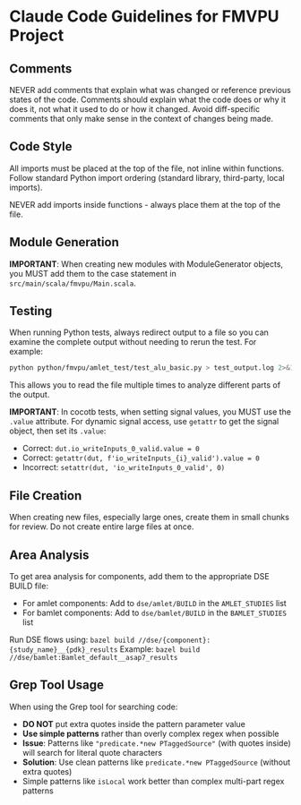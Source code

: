 # Claude Code Guidelines for FMVPU Project

## Comments
NEVER add comments that explain what was changed or reference previous states of the code. Comments should explain what the code does or why it does it, not what it used to do or how it changed. Avoid diff-specific comments that only make sense in the context of changes being made.

## Code Style
All imports must be placed at the top of the file, not inline within functions. Follow standard Python import ordering (standard library, third-party, local imports).

NEVER add imports inside functions - always place them at the top of the file.

## Module Generation
**IMPORTANT**: When creating new modules with ModuleGenerator objects, you MUST add them to the case statement in `src/main/scala/fmvpu/Main.scala`.

## Testing
When running Python tests, always redirect output to a file so you can examine the complete output without needing to rerun the test. For example:
```bash
python python/fmvpu/amlet_test/test_alu_basic.py > test_output.log 2>&1
```
This allows you to read the file multiple times to analyze different parts of the output.

**IMPORTANT**: In cocotb tests, when setting signal values, you MUST use the `.value` attribute. For dynamic signal access, use `getattr` to get the signal object, then set its `.value`:
- Correct: `dut.io_writeInputs_0_valid.value = 0`
- Correct: `getattr(dut, f'io_writeInputs_{i}_valid').value = 0`
- Incorrect: `setattr(dut, 'io_writeInputs_0_valid', 0)`

## File Creation
When creating new files, especially large ones, create them in small chunks for review. Do not create entire large files at once.

## Area Analysis
To get area analysis for components, add them to the appropriate DSE BUILD file:
- For amlet components: Add to `dse/amlet/BUILD` in the `AMLET_STUDIES` list
- For bamlet components: Add to `dse/bamlet/BUILD` in the `BAMLET_STUDIES` list

Run DSE flows using: `bazel build //dse/{component}:{study_name}__{pdk}_results`
Example: `bazel build //dse/bamlet:Bamlet_default__asap7_results`

## Grep Tool Usage
When using the Grep tool for searching code:
- **DO NOT** put extra quotes inside the pattern parameter value
- **Use simple patterns** rather than overly complex regex when possible
- **Issue**: Patterns like `"predicate.*new PTaggedSource"` (with quotes inside) will search for literal quote characters
- **Solution**: Use clean patterns like `predicate.*new PTaggedSource` (without extra quotes)
- Simple patterns like `isLocal` work better than complex multi-part regex patterns
